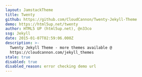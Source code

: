 ```yaml
---
layout: JamstackTheme
title: Twenty
github: https://github.com/CloudCannon/Twenty-Jekyll-Theme
demo: https://html5up.net/twenty
author: HTML5 UP (html5up.net), @n33co
ssg: Jekyll
date: 2015-01-07T02:59:06.000Z
description: >-
  Twenty Jekyll Theme - more themes available @
  https://cloudcannon.com/jekyll_themes
stale: true
disabled: true
disabled_reason: error checking demo url
---
```

